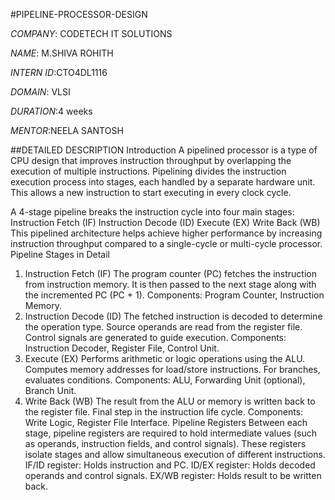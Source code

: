 #PIPELINE-PROCESSOR-DESIGN

*COMPANY*: CODETECH IT SOLUTIONS

*NAME*: M.SHIVA ROHITH

*INTERN ID*:CTO4DL1116

*DOMAIN*: VLSI

*DURATION*:4 weeks

*MENTOR*:NEELA SANTOSH

##DETAILED DESCRIPTION
Introduction
A pipelined processor is a type of CPU design that improves instruction throughput by overlapping the execution of multiple instructions. Pipelining divides the instruction execution process into stages, each handled by a separate hardware unit. This allows a new instruction to start executing in every clock cycle.

A 4-stage pipeline breaks the instruction cycle into four main stages:
Instruction Fetch (IF)
Instruction Decode (ID)
Execute (EX)
Write Back (WB)
This pipelined architecture helps achieve higher performance by increasing instruction throughput compared to a single-cycle or multi-cycle processor.
Pipeline Stages in Detail
1. Instruction Fetch (IF)
The program counter (PC) fetches the instruction from instruction memory.
It is then passed to the next stage along with the incremented PC (PC + 1).
Components: Program Counter, Instruction Memory.
2. Instruction Decode (ID)
The fetched instruction is decoded to determine the operation type.
Source operands are read from the register file.
Control signals are generated to guide execution.
Components: Instruction Decoder, Register File, Control Unit.
3. Execute (EX)
Performs arithmetic or logic operations using the ALU.
Computes memory addresses for load/store instructions.
For branches, evaluates conditions.
Components: ALU, Forwarding Unit (optional), Branch Unit.
4. Write Back (WB)
The result from the ALU or memory is written back to the register file.
Final step in the instruction life cycle.
Components: Write Logic, Register File Interface.
Pipeline Registers
Between each stage, pipeline registers are required to hold intermediate values (such as operands, instruction fields, and control signals). These registers isolate stages and allow simultaneous execution of different instructions.
IF/ID register: Holds instruction and PC.
ID/EX register: Holds decoded operands and control signals.
EX/WB register: Holds result to be written back.

